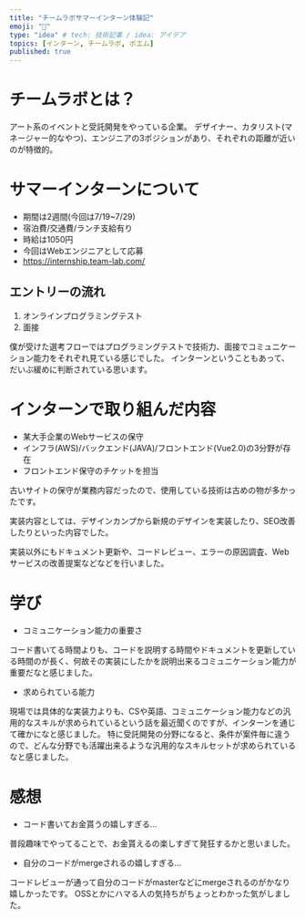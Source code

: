 ```yaml
---
title: "チームラボサマーインターン体験記"
emoji: "🌈"
type: "idea" # tech: 技術記事 / idea: アイデア
topics: [インターン, チームラボ, ポエム]
published: true
---
```

# チームラボとは？
アート系のイベントと受託開発をやっている企業。
デザイナー、カタリスト(マネージャー的なやつ)、エンジニアの3ポジションがあり、それぞれの距離が近いのが特徴的。

# サマーインターンについて
- 期間は2週間(今回は7/19~7/29)
- 宿泊費/交通費/ランチ支給有り
- 時給は1050円
- 今回はWebエンジニアとして応募
- https://internship.team-lab.com/

## エントリーの流れ
1. オンラインプログラミングテスト
2. 面接

僕が受けた選考フローではプログラミングテストで技術力、面接でコミュニケーション能力をそれぞれ見ている感じでした。
インターンということもあって、だいぶ緩めに判断されている思います。

# インターンで取り組んだ内容
- 某大手企業のWebサービスの保守
- インフラ(AWS)/バックエンド(JAVA)/フロントエンド(Vue2.0)の3分野が存在
- フロントエンド保守のチケットを担当


古いサイトの保守が業務内容だったので、使用している技術は古めの物が多かったです。

実装内容としては、デザインカンプから新規のデザインを実装したり、SEO改善したりといった内容でした。

実装以外にもドキュメント更新や、コードレビュー、エラーの原因調査、Webサービスの改善提案などなどを行いました。

# 学び
- コミュニケーション能力の重要さ

コード書いてる時間よりも、コードを説明する時間やドキュメントを更新している時間のが長く、何故その実装にしたかを説明出来るコミュニケーション能力が重要だなと感じました。

- 求められている能力

現場では具体的な実装力よりも、CSや英語、コミュニケーション能力などの汎用的なスキルが求められているという話を最近聞くのですが、インターンを通じて確かになと感じました。
特に受託開発の分野になると、条件が案件毎に違うので、どんな分野でも活躍出来るような汎用的なスキルセットが求められているなと感じました。


# 感想
- コード書いてお金貰うの嬉しすぎる...

普段趣味でやってることで、お金貰えるの楽しすぎて発狂するかと思いました。

- 自分のコードがmergeされるの嬉しすぎる...

コードレビューが通って自分のコードがmasterなどにmergeされるのがかなり嬉しかったです。
OSSとかにハマる人の気持ちがちょっとわかった気がしました。
